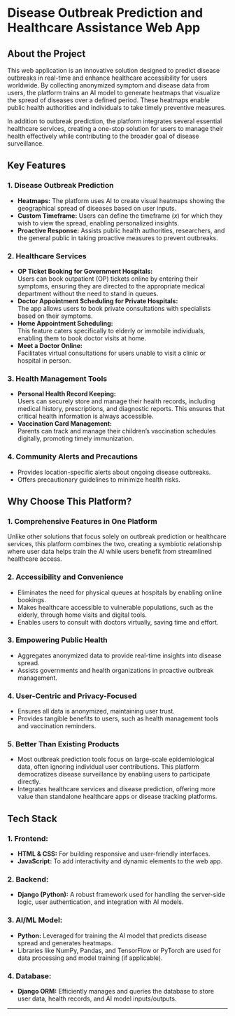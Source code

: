 # Disease Outbreak Prediction and Healthcare Assistance Web App

## About the Project  
This web application is an innovative solution designed to predict disease outbreaks in real-time and enhance healthcare accessibility for users worldwide. By collecting anonymized symptom and disease data from users, the platform trains an AI model to generate heatmaps that visualize the spread of diseases over a defined period. These heatmaps enable public health authorities and individuals to take timely preventive measures. 

In addition to outbreak prediction, the platform integrates several essential healthcare services, creating a one-stop solution for users to manage their health effectively while contributing to the broader goal of disease surveillance.


## Key Features  
### 1. **Disease Outbreak Prediction**  
   - **Heatmaps:** The platform uses AI to create visual heatmaps showing the geographical spread of diseases based on user inputs.  
   - **Custom Timeframe:** Users can define the timeframe (*x*) for which they wish to view the spread, enabling personalized insights.  
   - **Proactive Response:** Assists public health authorities, researchers, and the general public in taking proactive measures to prevent outbreaks.

### 2. **Healthcare Services**  
   - **OP Ticket Booking for Government Hospitals:**  
     Users can book outpatient (OP) tickets online by entering their symptoms, ensuring they are directed to the appropriate medical department without the need to stand in queues.
   - **Doctor Appointment Scheduling for Private Hospitals:**  
     The app allows users to book private consultations with specialists based on their symptoms.
   - **Home Appointment Scheduling:**  
     This feature caters specifically to elderly or immobile individuals, enabling them to book doctor visits at home.
   - **Meet a Doctor Online:**  
     Facilitates virtual consultations for users unable to visit a clinic or hospital in person.

### 3. **Health Management Tools**  
   - **Personal Health Record Keeping:**  
     Users can securely store and manage their health records, including medical history, prescriptions, and diagnostic reports. This ensures that critical health information is always accessible.
   - **Vaccination Card Management:**  
     Parents can track and manage their children’s vaccination schedules digitally, promoting timely immunization.

### 4. **Community Alerts and Precautions**  
   - Provides location-specific alerts about ongoing disease outbreaks.  
   - Offers precautionary guidelines to minimize health risks.


## Why Choose This Platform?  
### 1. **Comprehensive Features in One Platform**  
   Unlike other solutions that focus solely on outbreak prediction or healthcare services, this platform combines the two, creating a symbiotic relationship where user data helps train the AI while users benefit from streamlined healthcare access.  

### 2. **Accessibility and Convenience**  
   - Eliminates the need for physical queues at hospitals by enabling online bookings.  
   - Makes healthcare accessible to vulnerable populations, such as the elderly, through home visits and digital tools.  
   - Enables users to consult with doctors virtually, saving time and effort.

### 3. **Empowering Public Health**  
   - Aggregates anonymized data to provide real-time insights into disease spread.  
   - Assists governments and health organizations in proactive outbreak management.  

### 4. **User-Centric and Privacy-Focused**  
   - Ensures all data is anonymized, maintaining user trust.  
   - Provides tangible benefits to users, such as health management tools and vaccination reminders.

### 5. **Better Than Existing Products**  
   - Most outbreak prediction tools focus on large-scale epidemiological data, often ignoring individual user contributions. This platform democratizes disease surveillance by enabling users to participate directly.  
   - Integrates healthcare services and disease prediction, offering more value than standalone healthcare apps or disease tracking platforms.


## Tech Stack  
### 1. **Frontend:**  
   - **HTML & CSS:** For building responsive and user-friendly interfaces.  
   - **JavaScript:** To add interactivity and dynamic elements to the web app.  

### 2. **Backend:**  
   - **Django (Python):** A robust framework used for handling the server-side logic, user authentication, and integration with AI models.  

### 3. **AI/ML Model:**  
   - **Python:** Leveraged for training the AI model that predicts disease spread and generates heatmaps.  
   - Libraries like NumPy, Pandas, and TensorFlow or PyTorch are used for data processing and model training (if applicable).  

### 4. **Database:**  
   - **Django ORM:** Efficiently manages and queries the database to store user data, health records, and AI model inputs/outputs.  

---
